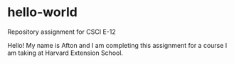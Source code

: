 # hello-world
Repository assignment for CSCI E-12

Hello! My name is Afton and I am completing this assignment for a course I am taking at Harvard Extension School. 
